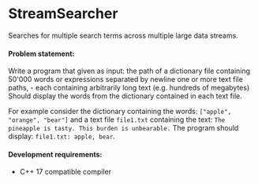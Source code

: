 # StreamSearcher

Searches for multiple search terms across multiple large data streams.

#### Problem statement:

Write a program that given as input:
the path of a dictionary file containing 50'000 words or expressions separated by newline
one or more text file paths, - each containing arbitrarily long text (e.g. hundreds of megabytes)
Should display the words from the dictionary contained in each text file.

For example consider the dictionary containing the words: `["apple", "orange", "bear"]` and a text file `file1.txt` containing the text: `The pineapple is tasty. This burden is unbearable.` The program should display: `file1.txt: apple, bear`.

#### Development requirements:
* C++ 17 compatible compiler